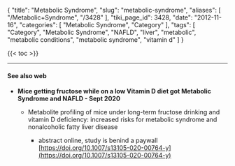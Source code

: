 {
    "title": "Metabolic Syndrome",
    "slug": "metabolic-syndrome",
    "aliases": [
        "/Metabolic+Syndrome",
        "/3428"
    ],
    "tiki_page_id": 3428,
    "date": "2012-11-16",
    "categories": [
        "Metabolic Syndrome",
        "Category"
    ],
    "tags": [
        "Category",
        "Metabolic Syndrome",
        "NAFLD",
        "liver",
        "metabolic",
        "metabolic conditions",
        "metabolic syndrome",
        "vitamin d"
    ]
}


{{< toc >}} 

---

#### See also web

*  **Mice getting fructose while on a low Vitamin D diet got Metabolic Syndrome  and NAFLD - Sept 2020** 

   * Metabolite profiling of mice under long-term fructose drinking and vitamin D deficiency: increased risks for metabolic syndrome and nonalcoholic fatty liver disease

      * abstract online, study is benind a paywall &nbsp; &nbsp; [https://doi.org/10.1007/s13105-020-00764-y](https://doi.org/10.1007/s13105-020-00764-y)
